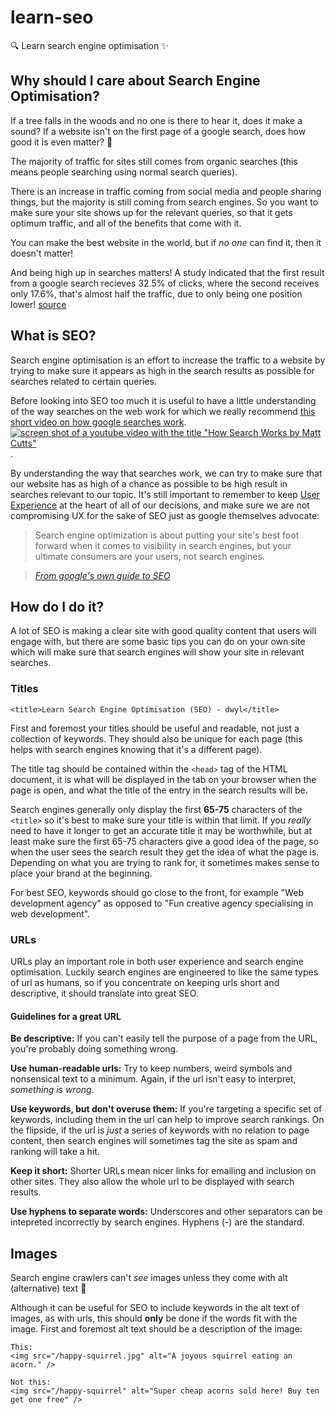 # learn-seo
:mag: Learn search engine optimisation :sparkles:

## Why should I care about Search Engine Optimisation?
If a tree falls in the woods and no one is there to
hear it, does it make a sound? If a website isn't
on the first page of a google search, does how good
it is even matter? :thinking:

The majority of traffic for sites still comes from organic searches (this means
people searching using normal search queries).

There is an increase in traffic coming from social
media and people sharing things, but the majority
is still coming from search engines. So you want to
make sure your site shows
up for the relevant queries, so that it gets optimum
traffic, and all of the benefits that come with it.

 You can make the best website in the world, but if _no one_ can find it, then it doesn't matter!

And being high up in searches matters! A study indicated that the first result
from a google search recieves 32.5% of clicks, where the second receives only
17.6%, that's almost half the traffic, due to only being one position lower!
[source](https://searchenginewatch.com/sew/study/2276184/no-1-position-in-google-gets-33-of-search-traffic-study)

## What is SEO?

Search engine optimisation is an effort to increase the traffic to a website by
trying to make sure it appears as high in the search results as possible for
searches related to certain queries.

Before looking into SEO too much it is useful to have a little understanding
of the way searches on the web work for which we really recommend [this short
video on how google searches work](https://www.youtube.com/watch?v=BNHR6IQJGZs).
[
![screen shot of a youtube video with the title "How Search Works by Matt Cutts"](https://user-images.githubusercontent.com/21139983/30594806-4808aa00-9d47-11e7-8267-fd8bad7304ad.png)
](https://www.youtube.com/watch?v=BNHR6IQJGZs).

By understanding the way that searches work, we can try to make sure that our
website has as high of a chance as possible to be high result in searches
relevant to our topic. It's still important to remember to keep
[User Experience](https://en.wikipedia.org/wiki/User_experience_design)
at the heart of all of our decisions, and make sure we are not
compromising UX for the sake of SEO just as google themselves advocate:

> Search engine optimization is about putting your site's best foot
forward when it comes to visibility in search engines, but your
ultimate consumers are your users, not search engines.

>_[From google's own guide to SEO](https://static.googleusercontent.com/media/www.google.com/en//webmasters/docs/search-engine-optimization-starter-guide.pdf)_

## How do I do it?

A lot of SEO is making a clear site with good quality content that users will
engage with, but there are some basic tips you can do on your own site which
will make sure that search engines will show your site in relevant searches.

### Titles
`<title>Learn Search Engine Optimisation (SEO) - dwyl</title>`

First and foremost your titles should be useful and readable, not just a
collection of keywords. They should also be unique for each page (this helps
with search engines knowing that it's a different page).

The title tag should be contained within the `<head>` tag of the HTML
document, it is what will be displayed in the tab on your browser when the
page is open, and what the title of the entry in the search results will be.

Search engines generally only display the first **65-75** characters of the
`<title>` so it's best to make sure your title is within that limit. If you
_really_ need to have it longer to get an accurate title it may be
worthwhile, but at least make sure the first 65-75 characters give a good
idea of the page, so when the user sees the search result they get the idea
of what the page is. Depending on what you are trying to rank for,
it sometimes makes sense to place your brand at the beginning.

For best SEO, keywords should go close to the front, for example "Web
development agency" as opposed to "Fun creative agency specialising in web development".

### URLs
URLs play an important role in both user experience and search engine optimisation.
Luckily search engines are engineered to like the same types of url as humans,
so if you concentrate on keeping urls short and descriptive, it should translate
into great SEO.

#### Guidelines for a great URL
__Be descriptive:__ If you can't easily tell the purpose of a page from the
URL, you're probably doing something wrong.

__Use human-readable urls:__ Try to keep numbers, weird symbols and nonsensical
text to a minimum. Again, if the url isn't easy to interpret, _something is
wrong_.  

__Use keywords, but don't overuse them:__ If you're targeting a specific set of
keywords, including them in the url can help to improve search rankings. On the
flipside, if the url is _just_ a series of keywords with no relation to page
content, then search engines will sometimes tag the site as spam and ranking
will take a hit.

__Keep it short:__ Shorter URLs mean nicer links for emailing and inclusion on other sites. They also allow the whole url to be displayed with search results.

__Use hyphens to separate words:__ Underscores and other separators can be intepreted incorrectly by search engines. Hyphens (-) are the standard.

## Images
Search engine crawlers can't _see_ images unless they come with alt (alternative)
text :eyes:

Although it can be useful for SEO to include keywords in the alt text of images,
as with urls, this should __only__ be done if the words fit with the image.
First and foremost alt text should be a description of the image:

```
This:
<img src="/happy-squirrel.jpg" alt="A joyous squirrel eating an acorn." />
```
```
Not this:
<img src="/happy-squirrel" alt="Super cheap acorns sold here! Buy ten get one free" />
```
